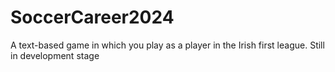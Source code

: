 # SoccerCareer2024
A text-based game in which you play as a player in the Irish first league. Still in development stage
